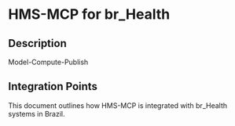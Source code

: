 # HMS-MCP for br_Health

## Description

Model-Compute-Publish

## Integration Points

This document outlines how HMS-MCP is integrated with br_Health systems in Brazil.
